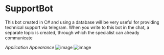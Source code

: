 # SupportBot

This bot created in C# and using a database will be very useful for providing technical support via telegram. When you write to this bot in the chat, a separate topic is created, through which the specialist can already communicate

_Application Appearance_
![image](https://github.com/AndreySyp/SupportBot/assets/79203663/745012b4-a333-4f72-b0a3-1b8ace519e70)
![image](https://github.com/AndreySyp/SupportBot/assets/79203663/87e6fda8-d8d7-4f9f-a091-7244076c22aa)


